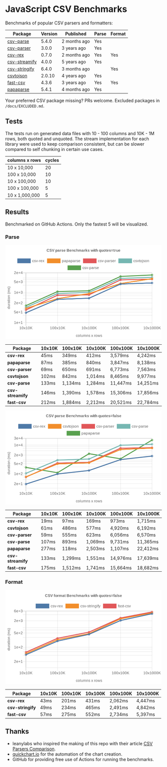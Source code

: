 # JavaScript CSV Benchmarks

Benchmarks of popular CSV parsers and formatters:

<!-- packages -->
| Package | Version | Published | Parse | Format 
|---------|---------|-----------|-------|--------
| [csv-parse](https://www.npmjs.com/package/csv-parse) | 5.4.0 | 2 months ago | Yes |  
| [csv-parser](https://www.npmjs.com/package/csv-parser) | 3.0.0 | 3 years ago | Yes |  
| [csv-rex](https://www.npmjs.com/package/csv-rex) | 0.7.0 | 2 months ago | Yes | Yes 
| [csv-streamify](https://www.npmjs.com/package/csv-streamify) | 4.0.0 | 5 years ago | Yes |  
| [csv-stringify](https://www.npmjs.com/package/csv-stringify) | 6.4.0 | 3 months ago |  | Yes 
| [csvtojson](https://www.npmjs.com/package/csvtojson) | 2.0.10 | 4 years ago | Yes |  
| [fast-csv](https://www.npmjs.com/package/fast-csv) | 4.3.6 | 3 years ago | Yes | Yes 
| [papaparse](https://www.npmjs.com/package/papaparse) | 5.4.1 | 4 months ago | Yes |  
<!-- packages -->

Your preferred CSV package missing? PRs welcome. Excluded packages in `/docs/EXCLUDED.md`.

## Tests
The tests run on generated data files with 10 - 100 columns and 10K - 1M rows, both quoted and unquoted. The stream implementation for each library were used to keep comparison consistent, but can be slower compared to self chunking in certain use cases.

<!-- tests -->
| columns x rows | cycles 
|----------------|--------
| 10 x 10,000 | 20 
| 100 x 10,000 | 10 
| 10 x 100,000 | 10 
| 100 x 100,000 | 5 
| 10 x 1,000,000 | 5 
<!-- tests -->

## Results 
Benchmarked on GitHub Actions. Only the fastest 5 will be visualized.

### Parse
![Quoted CSV Parser Benchmarks](https://github.com/willfarrell/csv-benchmarks/raw/main/results/parse_quotes%3Dtrue.png)

<!-- parse quotes=true -->
| Package | 10x10K | 100x10K | 10x100K | 100x100K | 10x1000K 
|---------|---|---|---|---|---
| **csv-rex** | 45ms | 349ms | 412ms | 3,579ms | 4,242ms 
| **papaparse** | 87ms | 385ms | 840ms | 3,847ms | 8,138ms 
| **csv-parser** | 69ms | 650ms | 691ms | 6,773ms | 7,563ms 
| **csvtojson** | 102ms | 842ms | 1,014ms | 8,465ms | 9,977ms 
| **csv-parse** | 133ms | 1,134ms | 1,284ms | 11,447ms | 14,251ms 
| **csv-streamify** | 146ms | 1,390ms | 1,578ms | 15,306ms | 17,856ms 
| **fast-csv** | 212ms | 1,884ms | 2,212ms | 20,521ms | 22,784ms 
<!-- parse quotes=true -->

![Non-Quoted CSV Parser Benchmarks](https://github.com/willfarrell/csv-benchmarks/raw/main/results/parse_quotes%3Dfalse.png)

<!-- parse quotes=false -->
| Package | 10x10K | 100x10K | 10x100K | 100x100K | 10x1000K 
|---------|---|---|---|---|---
| **csv-rex** | 19ms | 97ms | 169ms | 973ms | 1,715ms 
| **csvtojson** | 61ms | 486ms | 577ms | 4,920ms | 6,192ms 
| **csv-parser** | 59ms | 555ms | 623ms | 6,056ms | 6,570ms 
| **csv-parse** | 107ms | 893ms | 1,069ms | 9,731ms | 11,365ms 
| **papaparse** | 277ms | 118ms | 2,503ms | 1,107ms | 22,412ms 
| **csv-streamify** | 133ms | 1,299ms | 1,551ms | 14,976ms | 17,639ms 
| **fast-csv** | 175ms | 1,512ms | 1,741ms | 15,664ms | 18,682ms 
<!-- parse quotes=false -->

### Format

![Non-Quoted CSV Formatter Benchmarks](https://github.com/willfarrell/csv-benchmarks/raw/main/results/format_quotes%3Dfalse.png)

<!-- format quotes=false -->
| Package | 10x10K | 100x10K | 10x100K | 100x100K | 10x1000K 
|---------|---|---|---|---|---
| **csv-rex** | 43ms | 201ms | 431ms | 2,062ms | 4,447ms 
| **csv-stringify** | 49ms | 234ms | 465ms | 2,491ms | 4,842ms 
| **fast-csv** | 57ms | 275ms | 552ms | 2,734ms | 5,397ms 
<!-- format quotes=false -->

## Thanks
- leanylabs who inspired the making of this repo with their article [CSV Parsers Comparison](https://leanylabs.com/blog/js-csv-parsers-benchmarks/).
- [quickchart.io](https://quickchart.io) for the automation of the chart creation.
- GitHub for providing free use of Actions for running the benchmarks.
